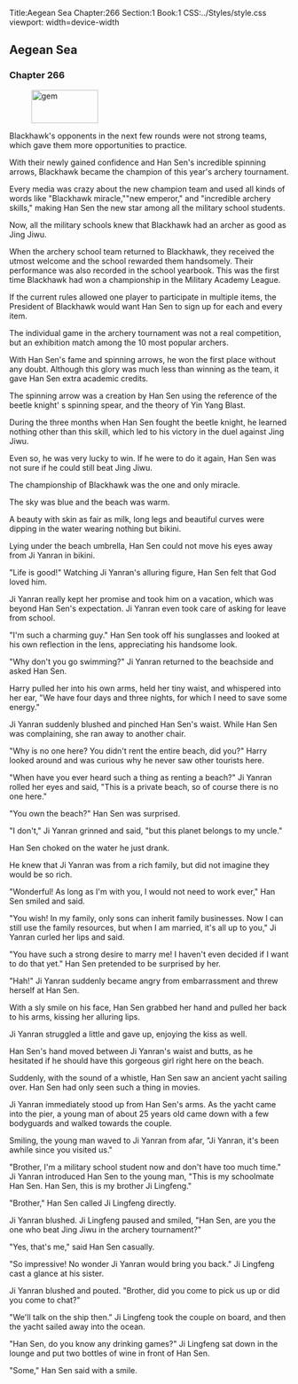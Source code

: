 Title:Aegean Sea 
Chapter:266 
Section:1 
Book:1 
CSS:../Styles/style.css 
viewport: width=device-width
  
## Aegean Sea
### Chapter 266
  
<figure>
	<img src="../Images/gem.gif" alt="gem" id="gem" width="120" height="60" />
</figure>
  

  
Blackhawk's opponents in the next few rounds were not strong teams, which gave them more opportunities to practice.

With their newly gained confidence and Han Sen's incredible spinning arrows, Blackhawk became the champion of this year's archery tournament.

Every media was crazy about the new champion team and used all kinds of words like "Blackhawk miracle,""new emperor," and "incredible archery skills," making Han Sen the new star among all the military school students.

Now, all the military schools knew that Blackhawk had an archer as good as Jing Jiwu.

When the archery school team returned to Blackhawk, they received the utmost welcome and the school rewarded them handsomely. Their performance was also recorded in the school yearbook. This was the first time Blackhawk had won a championship in the Military Academy League.

If the current rules allowed one player to participate in multiple items, the President of Blackhawk would want Han Sen to sign up for each and every item.

The individual game in the archery tournament was not a real competition, but an exhibition match among the 10 most popular archers.

With Han Sen's fame and spinning arrows, he won the first place without any doubt. Although this glory was much less than winning as the team, it gave Han Sen extra academic credits.

The spinning arrow was a creation by Han Sen using the reference of the beetle knight' s spinning spear, and the theory of Yin Yang Blast.

During the three months when Han Sen fought the beetle knight, he learned nothing other than this skill, which led to his victory in the duel against Jing Jiwu.

Even so, he was very lucky to win. If he were to do it again, Han Sen was not sure if he could still beat Jing Jiwu.

The championship of Blackhawk was the one and only miracle.

The sky was blue and the beach was warm.

A beauty with skin as fair as milk, long legs and beautiful curves were dipping in the water wearing nothing but bikini.

Lying under the beach umbrella, Han Sen could not move his eyes away from Ji Yanran in bikini.

"Life is good!" Watching Ji Yanran's alluring figure, Han Sen felt that God loved him.

Ji Yanran really kept her promise and took him on a vacation, which was beyond Han Sen's expectation. Ji Yanran even took care of asking for leave from school.

"I'm such a charming guy." Han Sen took off his sunglasses and looked at his own reflection in the lens, appreciating his handsome look.

"Why don't you go swimming?" Ji Yanran returned to the beachside and asked Han Sen.

Harry pulled her into his own arms, held her tiny waist, and whispered into her ear, "We have four days and three nights, for which I need to save some energy."

Ji Yanran suddenly blushed and pinched Han Sen's waist. While Han Sen was complaining, she ran away to another chair.

"Why is no one here? You didn't rent the entire beach, did you?" Harry looked around and was curious why he never saw other tourists here.

"When have you ever heard such a thing as renting a beach?" Ji Yanran rolled her eyes and said, "This is a private beach, so of course there is no one here."

"You own the beach?" Han Sen was surprised.

"I don't," Ji Yanran grinned and said, "but this planet belongs to my uncle."

Han Sen choked on the water he just drank.

He knew that Ji Yanran was from a rich family, but did not imagine they would be so rich.

"Wonderful! As long as I'm with you, I would not need to work ever," Han Sen smiled and said.

"You wish! In my family, only sons can inherit family businesses. Now I can still use the family resources, but when I am married, it's all up to you," Ji Yanran curled her lips and said.

"You have such a strong desire to marry me! I haven't even decided if I want to do that yet." Han Sen pretended to be surprised by her.

"Hah!" Ji Yanran suddenly became angry from embarrassment and threw herself at Han Sen.

With a sly smile on his face, Han Sen grabbed her hand and pulled her back to his arms, kissing her alluring lips.

Ji Yanran struggled a little and gave up, enjoying the kiss as well.

Han Sen's hand moved between Ji Yanran's waist and butts, as he hesitated if he should have this gorgeous girl right here on the beach.

Suddenly, with the sound of a whistle, Han Sen saw an ancient yacht sailing over. Han Sen had only seen such a thing in movies.

Ji Yanran immediately stood up from Han Sen's arms. As the yacht came into the pier, a young man of about 25 years old came down with a few bodyguards and walked towards the couple.

Smiling, the young man waved to Ji Yanran from afar, "Ji Yanran, it's been awhile since you visited us."

"Brother, I'm a military school student now and don't have too much time." Ji Yanran introduced Han Sen to the young man, "This is my schoolmate Han Sen. Han Sen, this is my brother Ji Lingfeng."

"Brother," Han Sen called Ji Lingfeng directly.

Ji Yanran blushed. Ji Lingfeng paused and smiled, "Han Sen, are you the one who beat Jing Jiwu in the archery tournament?"

"Yes, that's me," said Han Sen casually.

"So impressive! No wonder Ji Yanran would bring you back." Ji Lingfeng cast a glance at his sister.

Ji Yanran blushed and pouted. "Brother, did you come to pick us up or did you come to chat?"

"We'll talk on the ship then." Ji Lingfeng took the couple on board, and then the yacht sailed away into the ocean.

"Han Sen, do you know any drinking games?" Ji Lingfeng sat down in the lounge and put two bottles of wine in front of Han Sen.

"Some," Han Sen said with a smile.